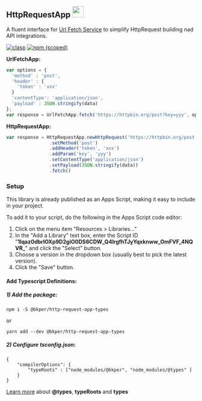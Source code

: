 
<h2 id="http-request-app">
HttpRequestApp
<a href='https://script.google.com/a/bkper.com/d/1Iqaz0dbrlOXp9D2giO0DS6CDW_Q4IrgfhTJyYqxknww_OmFVF_4NQVR_/edit'>
  <img height="30" width="30" src="https://bkper.com/docs/images/google-apps-script.svg"/>
</a>
</h2>

A fluent interface for [Url Fetch Service](https://developers.google.com/apps-script/reference/url-fetch) to simplify HttpRequest building nad API integrations.

[![clasp](https://img.shields.io/badge/built%20with-clasp-4285f4.svg)](https://github.com/google/clasp)
[![npm (scoped)](https://img.shields.io/npm/v/@bkper/http-request-app-types?color=%235889e4&label=types)](https://www.npmjs.com/package/@bkper/http-request-app-types)

**UrlFetchApp:**
```js
var options = {
  'method' : 'post',
  'header' : {
    'token' : 'xxx'
  }
  'contentType': 'application/json',
  'payload' : JSON.stringify(data)
};
var response = UrlFetchApp.fetch('https://httpbin.org/post?key=yyy', options);

```

**HttpRequestApp:**
```js
var response = HttpRequestApp.newHttpRequest('https://httpbin.org/post')
                .setMethod('post')
                .addHeader('token', 'xxx')
                .addParam('key', 'yyy')
                .setContentType('application/json')
                .setPayload(JSON.stringify(data))
                .fetch()
```



<h3 id="bkper-app-setup">Setup</h3>

This library is already published as an Apps Script, making it easy to include in your project. 

To add it to your script, do the following in the Apps Script code editor:

1. Click on the menu item "Resources > Libraries..."
2. In the "Add a Library" text box, enter the Script ID "**1Iqaz0dbrlOXp9D2giO0DS6CDW_Q4IrgfhTJyYqxknww_OmFVF_4NQVR_**" and click the "Select" button.
3. Choose a version in the dropdown box (usually best to pick the latest version).
4. Click the "Save" button.


#### Add Typescript Definitions:

##### 1) Add the package:

```
npm i -S @bkper/http-request-app-types
```
or
```
yarn add --dev @bkper/http-request-app-types
```

##### 2) Configure tsconfig.json:

```
{
    "compilerOptions": {
        "typeRoots" : ["node_modules/@bkper", "node_modules/@types" ]
    }
}
```

[Learn more](https://www.typescriptlang.org/docs/handbook/tsconfig-json.html#types-typeroots-and-types) about **@types**, **typeRoots** and **types**